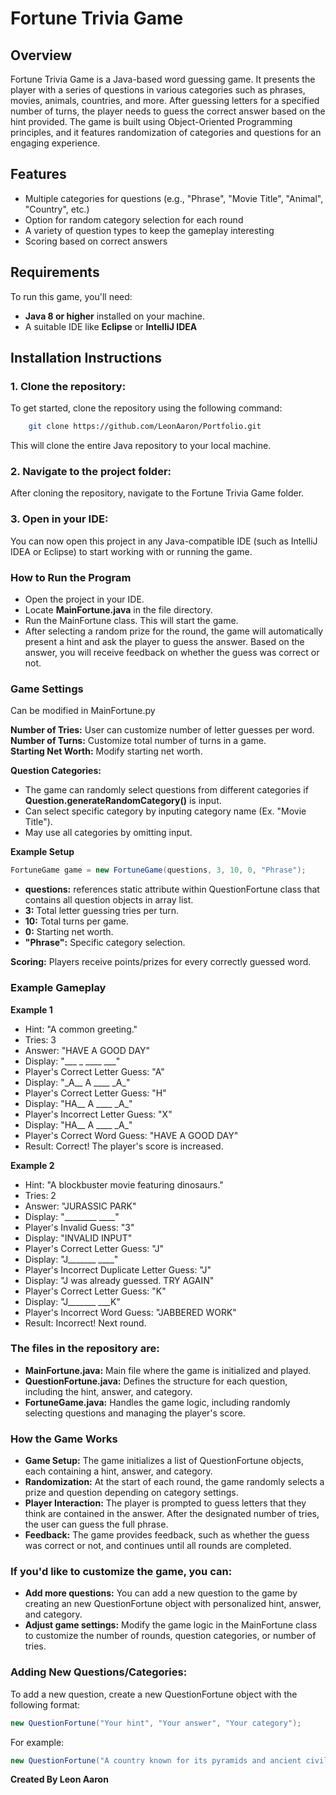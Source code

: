 # Fortune Trivia Game

## Overview
Fortune Trivia Game is a Java-based word guessing game. It presents the player with a series of questions in various categories such as phrases, movies, animals, countries, and more. After guessing letters for a specified number of turns, the player needs to guess the correct answer based on the hint provided. The game is built using Object-Oriented Programming principles, and it features randomization of categories and questions for an engaging experience.

## Features
- Multiple categories for questions (e.g., "Phrase", "Movie Title", "Animal", "Country", etc.)
- Option for random category selection for each round
- A variety of question types to keep the gameplay interesting
- Scoring based on correct answers

## Requirements
To run this game, you'll need:
- **Java 8 or higher** installed on your machine.
- A suitable IDE like **Eclipse** or **IntelliJ IDEA**

## Installation Instructions

### 1. Clone the repository:

To get started, clone the repository using the following command:

```bash 
    git clone https://github.com/LeonAaron/Portfolio.git
 ```

This will clone the entire Java repository to your local machine.


### 2. Navigate to the project folder:

After cloning the repository, navigate to the Fortune Trivia Game folder.

### 3. Open in your IDE:

You can now open this project in any Java-compatible IDE (such as IntelliJ IDEA or Eclipse) to start working with or running the game.

### How to Run the Program 
- Open the project in your IDE.
- Locate **MainFortune.java** in the file directory.
- Run the MainFortune class. This will start the game.
- After selecting a random prize for the round, the game will automatically present a hint and ask the player to guess the answer. Based on the answer, you will receive feedback on whether the guess was correct or not.

### Game Settings  
Can be modified in MainFortune.py  

**Number of Tries:** User can customize number of letter guesses per word.  
**Number of Turns:** Customize total number of turns in a game.  
**Starting Net Worth:** Modify starting net worth. 
  
**Question Categories:**  
- The game can randomly select questions from different categories if **Question.generateRandomCategory()** is input.    
- Can select specific category by inputing category name (Ex. "Movie Title").   
- May use all categories by omitting input.  

**Example Setup**  
```java
FortuneGame game = new FortuneGame(questions, 3, 10, 0, "Phrase");  
```
- **questions:** references static attribute within QuestionFortune class that contains all question objects in array list.      
- **3:** Total letter guessing tries per turn.    
- **10:** Total turns per game.  
- **0:** Starting net worth.  
- **"Phrase":** Specific category selection.   


**Scoring:** Players receive points/prizes for every correctly guessed word.      

### Example Gameplay

**Example 1** 
- Hint: "A common greeting."
- Tries: 3    
- Answer: "HAVE A GOOD DAY"
- Display: "___ _ ____ ___"
- Player's Correct Letter Guess: "A"
- Display: "\_A__ A ____ \_A_"
- Player's Correct Letter Guess: "H"
- Display: "HA__ A ____ \_A_"
- Player's Incorrect Letter Guess: "X"
- Display: "HA__ A ____ \_A_"
- Player's Correct Word Guess: "HAVE A GOOD DAY"   
- Result: Correct! The player's score is increased.   <br>
   
**Example 2**
- Hint: "A blockbuster movie featuring dinosaurs."
- Tries: 2
- Answer: "JURASSIC PARK"
- Display: "________ ____"
- Player's Invalid Guess: "3"
- Display: "INVALID INPUT"
- Player's Correct Letter Guess: "J"
- Display: "J_______ ____"
- Player's Incorrect Duplicate Letter Guess: "J"
- Display: "J was already guessed. TRY AGAIN"
- Player's Correct Letter Guess: "K"
- Display: "J_______ ___K"
- Player's Incorrect Word Guess: "JABBERED WORK"  
- Result: Incorrect! Next round.  

### The files in the repository are:

- **MainFortune.java:** Main file where the game is initialized and played.  
- **QuestionFortune.java:** Defines the structure for each question, including the hint, answer, and category.  
- **FortuneGame.java:** Handles the game logic, including randomly selecting questions and managing the player's score.  

### How the Game Works  

- **Game Setup:** The game initializes a list of QuestionFortune objects, each containing a hint, answer, and category.   
- **Randomization:** At the start of each round, the game randomly selects a prize and question depending on category settings.   
- **Player Interaction:** The player is prompted to guess letters that they think are contained in the answer. After the designated number of tries, the user can guess the full phrase.  
- **Feedback:** The game provides feedback, such as whether the guess was correct or not, and continues until all rounds are completed.    

### If you'd like to customize the game, you can:    

- **Add more questions:** You can add a new question to the game by creating an new QuestionFortune object with personalized hint, answer, and category.    
- **Adjust game settings:** Modify the game logic in the MainFortune class to customize the number of rounds, question categories, or number of tries.   

### Adding New Questions/Categories:  

To add a new question, create a new QuestionFortune object with the following format:  
```java
new QuestionFortune("Your hint", "Your answer", "Your category");  
```
For example: 

```java
new QuestionFortune("A country known for its pyramids and ancient civilization.", "EGYPT", "Country");  
```  

  
**Created By Leon Aaron**
